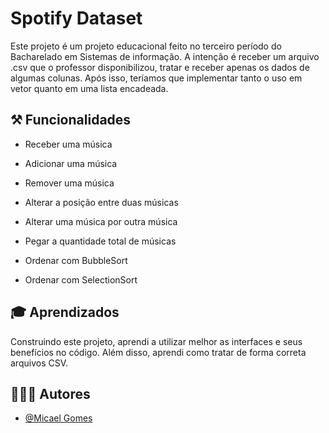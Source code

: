 # Spotify Dataset

Este projeto é um projeto educacional feito no terceiro período do Bacharelado em Sistemas de informação. A intenção é receber um arquivo .csv que o professor disponibilizou, tratar e receber apenas os dados de algumas colunas. Após isso, teríamos que implementar tanto o uso em vetor quanto em uma lista encadeada.


## ⚒️ Funcionalidades

- Receber uma música
- Adicionar uma música
- Remover uma música
- Alterar a posição entre duas músicas
- Alterar uma música por outra música
- Pegar a quantidade total de músicas

- Ordenar com BubbleSort
- Ordenar com SelectionSort


## 🎓 Aprendizados

Construindo este projeto, aprendi a utilizar melhor as interfaces e seus benefícios no código. Além disso, aprendi como tratar de forma correta arquivos CSV.


## 👨🏻‍💻 Autores

- [@Micael Gomes](https://www.github.com/micaelgomestavares)


